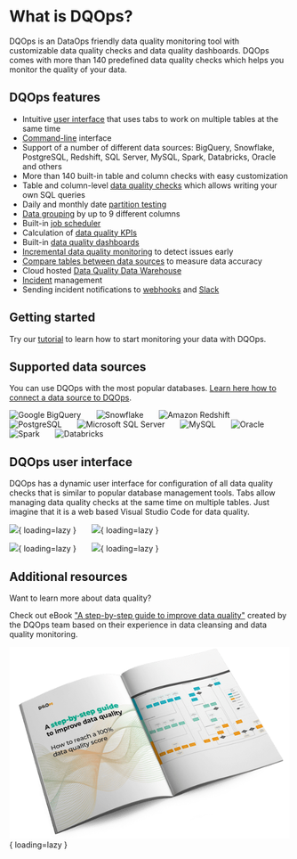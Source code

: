 # What is DQOps?

DQOps is an DataOps friendly data quality monitoring tool with customizable data quality checks and data quality dashboards.
DQOps comes with more than 140 predefined data quality checks which helps you monitor the quality of your data.

## DQOps features
- Intuitive [user interface](dqo-concepts/user-interface-overview.md) that uses tabs
  to work on multiple tables at the same time
- [Command-line](dqo-concepts/command-line-interface.md) interface
- Support of a number of different data sources: BigQuery, Snowflake, PostgreSQL, Redshift, SQL Server, MySQL, Spark, Databricks, Oracle and others
- More than 140 built-in table and column checks with easy customization
- Table and column-level [data quality checks](./dqo-concepts/checks/index.md) which allows writing your own SQL queries
- Daily and monthly date [partition testing](./dqo-concepts/checks/partition-checks/partition-checks.md)
- [Data grouping](./dqo-concepts/data-grouping/data-grouping.md) by up to 9 different columns
- Built-in [job scheduler](working-with-dqo/configure-scheduling-of-data-quality-checks/index.md)
- Calculation of [data quality KPIs](dqo-concepts/data-quality-kpis.md)
- Built-in [data quality dashboards](./dqo-concepts/data-quality-dashboards/data-quality-dashboards.md)
- [Incremental data quality monitoring](dqo-concepts/incremental-data-quality-monitoring.md) to detect issues early
- [Compare tables between data sources](working-with-dqo/compare-tables-between-data-sources.md) to measure data accuracy
- Cloud hosted [Data Quality Data Warehouse](./dqo-concepts/architecture/dqops-architecture.md#data-quality-data-warehouse)
- [Incident](working-with-dqo/managing-data-quality-incidents-with-dqops.md) management
- Sending incident notifications to [webhooks](./integrations/webhooks/index.md) and [Slack](./integrations/slack/configuring-slack-notifications.md)

## Getting started

Try our [tutorial](./getting-started/index.md) to learn how to start monitoring your data with DQOps.

## Supported data sources

You can use DQOps with the most popular databases. [Learn here how to connect a data source to DQOps](./data-sources/index.md).

![Google BigQuery](https://dqops.com/docs/images/connections/google-bigquery.png)
&nbsp; &nbsp; &nbsp; ![Snowflake](https://dqops.com/docs/images/connections/snowflake.png)
&nbsp; &nbsp; &nbsp; ![Amazon Redshift](https://dqops.com/docs/images/connections/amazon-redshift.png)
&nbsp; &nbsp; &nbsp; ![PostgreSQL](https://dqops.com/docs/images/connections/postgresql.png)
&nbsp; &nbsp; &nbsp; ![Microsoft SQL Server](https://dqops.com/docs/images/connections/microsoft-sql-server.png)
&nbsp; &nbsp; &nbsp; ![MySQL](https://dqops.com/docs/images/connections/mysql.png)
&nbsp; &nbsp; &nbsp; ![Oracle](https://dqops.com/docs/images/connections/oracle2.png)
&nbsp; &nbsp; &nbsp; ![Spark](https://dqops.com/docs/images/connections/spark.png)
&nbsp; &nbsp; &nbsp; ![Databricks](https://dqops.com/docs/images/connections/databricks.png)


## DQOps user interface

DQOps has a dynamic user interface for configuration of all data quality checks that is similar to popular database management tools.
Tabs allow managing data quality checks at the same time on multiple tables. Just imagine that it is a web based
Visual Studio Code for data quality. 

![](https://dqops.com/docs/images/dqo-screen1.png){ loading=lazy } &nbsp; &nbsp; &nbsp; ![](https://dqops.com/docs/images/dqo-screen2.png){ loading=lazy }


![](https://dqops.com/docs/images/dqo-screen3.png){ loading=lazy } &nbsp; &nbsp; &nbsp; ![](https://dqops.com/docs/images/dqo-screen4.png){ loading=lazy } 

## Additional resources

Want to learn more about data quality? 

Check out eBook ["A step-by-step guide to improve data quality"](https://dqops.com/dqo_ebook_a_step-by-step_guide_to_improve_data_quality-2/)
created by the DQOps team based on their experience in data cleansing and data quality monitoring.

![A step-by-step guide to improve data quality](./images/dqops-ebook-open-with-process.png "A step-by-step guide to improve data quality"){ loading=lazy }

